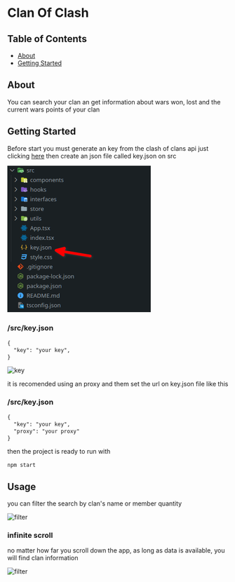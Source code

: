 # Clan Of Clash

## Table of Contents

- [About](#about)
- [Getting Started](#getting_started)

## About <a name = "about"></a>

You can search your clan an get information about wars won, lost and the current wars points of your clan

## Getting Started <a name = "getting_started"></a>

Before start you must generate an key from the clash of clans api just clicking [here](https://developer.clashofclans.com/#/account) then create an json file called key.json on src

![key](./public/readme%20images/key.png)

### /src/key.json
```
{
  "key": "your key",
}
````
![key](./public/readme%20images/key.configuration.png)

it is recomended using an proxy and them set the url on key.json file like this

### /src/key.json

```
{
  "key": "your key",
  "proxy": "your proxy"
}
````

then the project is ready to run with 
```
npm start
```
## Usage <a name = "usage"></a>

you can filter the search by clan's name or member quantity

![filter](./public/readme%20images/usage-1.png)

### infinite scroll 
no matter how far you scroll down the app, as long as data is available, you will find clan information

![filter](./public/readme%20images/usage-2.png)
